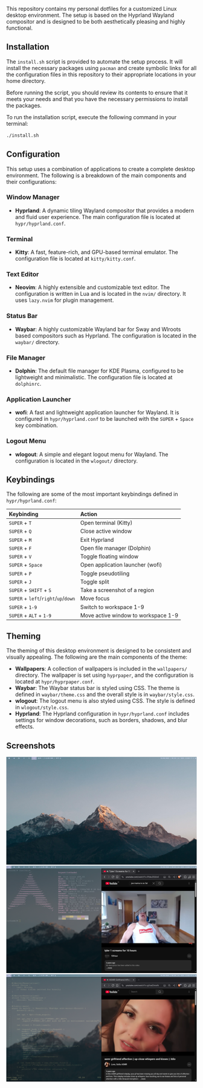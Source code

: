 This repository contains my personal dotfiles for a customized Linux desktop environment. The setup is based on the Hyprland Wayland compositor and is designed to be both aesthetically pleasing and highly functional.

## Installation

The `install.sh` script is provided to automate the setup process. It will install the necessary packages using `pacman` and create symbolic links for all the configuration files in this repository to their appropriate locations in your home directory.

Before running the script, you should review its contents to ensure that it meets your needs and that you have the necessary permissions to install the packages.

To run the installation script, execute the following command in your terminal:

```bash
./install.sh
```

## Configuration

This setup uses a combination of applications to create a complete desktop environment. The following is a breakdown of the main components and their configurations:

### Window Manager

*   **Hyprland**: A dynamic tiling Wayland compositor that provides a modern and fluid user experience. The main configuration file is located at `hypr/hyprland.conf`.

### Terminal

*   **Kitty**: A fast, feature-rich, and GPU-based terminal emulator. The configuration file is located at `kitty/kitty.conf`.

### Text Editor

*   **Neovim**: A highly extensible and customizable text editor. The configuration is written in Lua and is located in the `nvim/` directory. It uses `lazy.nvim` for plugin management.

### Status Bar

*   **Waybar**: A highly customizable Wayland bar for Sway and Wlroots based compositors such as Hyprland. The configuration is located in the `waybar/` directory.

### File Manager

*   **Dolphin**: The default file manager for KDE Plasma, configured to be lightweight and minimalistic. The configuration file is located at `dolphinrc`.

### Application Launcher

*   **wofi**: A fast and lightweight application launcher for Wayland. It is configured in `hypr/hyprland.conf` to be launched with the `SUPER` + `Space` key combination.

### Logout Menu

*   **wlogout**: A simple and elegant logout menu for Wayland. The configuration is located in the `wlogout/` directory.

## Keybindings

The following are some of the most important keybindings defined in `hypr/hyprland.conf`:

| Keybinding | Action |
| :--- | :--- |
| `SUPER` + `T` | Open terminal (Kitty) |
| `SUPER` + `Q` | Close active window |
| `SUPER` + `M` | Exit Hyprland |
| `SUPER` + `F` | Open file manager (Dolphin) |
| `SUPER` + `V` | Toggle floating window |
| `SUPER` + `Space` | Open application launcher (wofi) |
| `SUPER` + `P` | Toggle pseudotiling |
| `SUPER` + `J` | Toggle split |
| `SUPER` + `SHIFT` + `S` | Take a screenshot of a region |
| `SUPER` + `left`/`right`/`up`/`down` | Move focus |
| `SUPER` + `1-9` | Switch to workspace 1-9 |
| `SUPER` + `ALT` + `1-9` | Move active window to workspace 1-9 |

## Theming

The theming of this desktop environment is designed to be consistent and visually appealing. The following are the main components of the theme:

*   **Wallpapers**: A collection of wallpapers is included in the `wallpapers/` directory. The wallpaper is set using `hyprpaper`, and the configuration is located at `hypr/hyprpaper.conf`.
*   **Waybar**: The Waybar status bar is styled using CSS. The theme is defined in `waybar/theme.css` and the overall style is in `waybar/style.css`.
*   **wlogout**: The logout menu is also styled using CSS. The style is defined in `wlogout/style.css`.
*   **Hyprland**: The Hyprland configuration in `hypr/hyprland.conf` includes settings for window decorations, such as borders, shadows, and blur effects.

## Screenshots

![Desktop](screenshots/desktop.png)
![Representation](screenshots/representation.png)
![Representation 2](screenshots/representation2.png)


